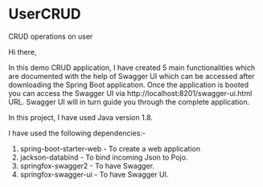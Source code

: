# UserCRUD
CRUD operations on user

Hi there,

In this demo CRUD application, I have created 5 main functionalities which are documented with the help of Swagger UI which can be accessed after downloading the Spring Boot application. Once the application is booted you can access the Swagger UI via http://localhost:8201/swagger-ui.html URL. Swagger UI will in turn guide you through the complete application.

In this project, I have used Java version 1.8.

I have used the following dependencies:-

1. spring-boot-starter-web - To create a web application
2. jackson-databind - To bind incoming Json to Pojo.
3. springfox-swagger2 - To have Swagger.
4. springfox-swagger-ui - To have Swagger UI.
